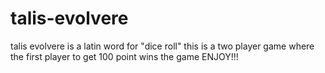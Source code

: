 # talis-evolvere
talis evolvere is a latin word for "dice roll" 
this is a two player game where the first player to get 100 point wins the game
ENJOY!!!
